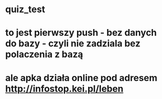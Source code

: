 # quiz_test
# to jest pierwszy push - bez danych do bazy - czyli nie zadziala bez polaczenia z bazą
# ale apka działa online pod adresem http://infostop.kei.pl/leben
